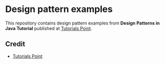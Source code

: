 # Design pattern examples

This repository contains design pattern examples from **Design Patterns in Java Tutorial** published at [Tutorials Point](http://www.tutorialspoint.com/design_pattern/index.htm).

## Credit
* [Tutorials Point](http://www.tutorialspoint.com/design_pattern/index.htm)
